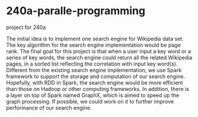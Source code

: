 # 240a-paralle-programming
project for 240a

The initial idea is to implement one search engine for Wikipedia data set. The key algorithm for the search engine implementation would be page rank. The final goal for this project is that when a user input a key word or a series of key words, the search engine could return all the related Wikipedia pages, in a sorted list reflecting the correlation with input key word(s). Different from the existing search engine implementation, we use Spark framework to support the storage and computation of our search engine. Hopefully, with RDD in Spark, the search engine would be more efficient than those on Hadoop or other computing frameworks. In addition, there is a layer on top of Spark named GraphX, which is aimed to speed up the graph processing. If possible, we could work on it to further improve performance of our search engine.
